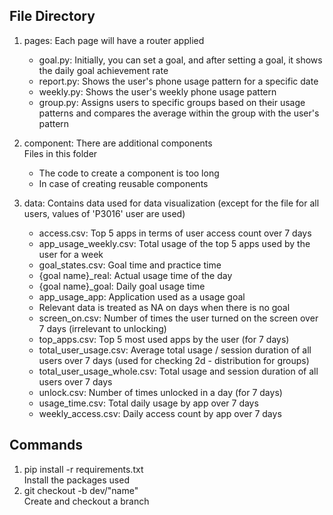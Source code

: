 ## File Directory
1. pages: Each page will have a router applied
   - goal.py: Initially, you can set a goal, and after setting a goal, it shows the daily goal achievement rate
   - report.py: Shows the user's phone usage pattern for a specific date
   - weekly.py: Shows the user's weekly phone usage pattern
   - group.py: Assigns users to specific groups based on their usage patterns and compares the average within the group with the user's pattern

2. component: There are additional components <br/>
   Files in this folder
   - The code to create a component is too long
   - In case of creating reusable components

3. data: Contains data used for data visualization (except for the file for all users, values of 'P3016' user are used)
   - access.csv: Top 5 apps in terms of user access count over 7 days
   - app_usage_weekly.csv: Total usage of the top 5 apps used by the user for a week
   - goal_states.csv: Goal time and practice time
   - {goal name}_real: Actual usage time of the day
   - {goal name}_goal: Daily goal usage time
   - app_usage_app: Application used as a usage goal
   - Relevant data is treated as NA on days when there is no goal
   - screen_on.csv: Number of times the user turned on the screen over 7 days (irrelevant to unlocking)
   - top_apps.csv: Top 5 most used apps by the user (for 7 days)
   - total_user_usage.csv: Average total usage / session duration of all users over 7 days (used for checking 2d - distribution for groups)
   - total_user_usage_whole.csv: Total usage and session duration of all users over 7 days
   - unlock.csv: Number of times unlocked in a day (for 7 days)
   - usage_time.csv: Total daily usage by app over 7 days
   - weekly_access.csv: Daily access count by app over 7 days

## Commands
1. pip install -r requirements.txt <br/>
   Install the packages used
2. git checkout -b dev/"name" <br/>
   Create and checkout a branch